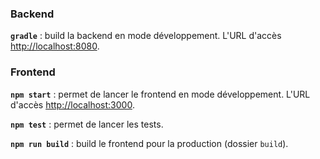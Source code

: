 ### Backend
**`gradle`** : build la backend en mode développement. L'URL d'accès [http://localhost:8080](http://localhost:8080).

### Frontend
**`npm start`** : permet de lancer le frontend en mode développement. L'URL d'accès [http://localhost:3000](http://localhost:3000).

**`npm test`** : permet de lancer les tests.

**`npm run build`** : build le frontend pour la production (dossier `build`).


